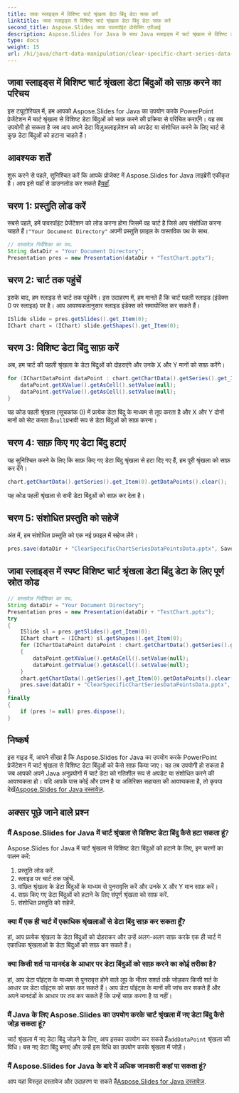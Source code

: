 ```yaml
---
title: जावा स्लाइड्स में विशिष्ट चार्ट श्रृंखला डेटा बिंदु डेटा साफ़ करें
linktitle: जावा स्लाइड्स में विशिष्ट चार्ट श्रृंखला डेटा बिंदु डेटा साफ़ करें
second_title: Aspose.Slides जावा पावरपॉइंट प्रोसेसिंग एपीआई
description: Aspose.Slides for Java के साथ Java स्लाइड्स में चार्ट श्रृंखला से विशिष्ट डेटा बिंदुओं को साफ़ करना सीखें। प्रभावी डेटा विज़ुअलाइज़ेशन प्रबंधन के लिए स्रोत कोड के साथ चरण-दर-चरण मार्गदर्शिका।
type: docs
weight: 15
url: /hi/java/chart-data-manipulation/clear-specific-chart-series-data-points-java-slides/
---
```


## जावा स्लाइड्स में विशिष्ट चार्ट श्रृंखला डेटा बिंदुओं को साफ़ करने का परिचय

इस ट्यूटोरियल में, हम आपको Aspose.Slides for Java का उपयोग करके PowerPoint प्रेजेंटेशन में चार्ट श्रृंखला से विशिष्ट डेटा बिंदुओं को साफ़ करने की प्रक्रिया से परिचित कराएँगे। यह तब उपयोगी हो सकता है जब आप अपने डेटा विज़ुअलाइज़ेशन को अपडेट या संशोधित करने के लिए चार्ट से कुछ डेटा बिंदुओं को हटाना चाहते हैं।

## आवश्यक शर्तें

 शुरू करने से पहले, सुनिश्चित करें कि आपके प्रोजेक्ट में Aspose.Slides for Java लाइब्रेरी एकीकृत है। आप इसे यहाँ से डाउनलोड कर सकते हैं[यहाँ](https://releases.aspose.com/slides/java/).

## चरण 1: प्रस्तुति लोड करें

 सबसे पहले, हमें पावरपॉइंट प्रेजेंटेशन को लोड करना होगा जिसमें वह चार्ट है जिसे आप संशोधित करना चाहते हैं।`"Your Document Directory"` अपनी प्रस्तुति फ़ाइल के वास्तविक पथ के साथ.

```java
// दस्तावेज़ निर्देशिका का पथ.
String dataDir = "Your Document Directory";
Presentation pres = new Presentation(dataDir + "TestChart.pptx");
```

## चरण 2: चार्ट तक पहुंचें

इसके बाद, हम स्लाइड से चार्ट तक पहुंचेंगे। इस उदाहरण में, हम मानते हैं कि चार्ट पहली स्लाइड (इंडेक्स 0 पर स्लाइड) पर है। आप आवश्यकतानुसार स्लाइड इंडेक्स को समायोजित कर सकते हैं।

```java
ISlide slide = pres.getSlides().get_Item(0);
IChart chart = (IChart) slide.getShapes().get_Item(0);
```

## चरण 3: विशिष्ट डेटा बिंदु साफ़ करें

अब, हम चार्ट की पहली श्रृंखला के डेटा बिंदुओं को दोहराएंगे और उनके X और Y मानों को साफ़ करेंगे।

```java
for (IChartDataPoint dataPoint : chart.getChartData().getSeries().get_Item(0).getDataPoints()) {
    dataPoint.getXValue().getAsCell().setValue(null);
    dataPoint.getYValue().getAsCell().setValue(null);
}
```

 यह कोड पहली श्रृंखला (सूचकांक 0) में प्रत्येक डेटा बिंदु के माध्यम से लूप करता है और X और Y दोनों मानों को सेट करता है`null`प्रभावी रूप से डेटा बिंदुओं को साफ़ करना।

## चरण 4: साफ़ किए गए डेटा बिंदु हटाएं

यह सुनिश्चित करने के लिए कि साफ़ किए गए डेटा बिंदु श्रृंखला से हटा दिए गए हैं, हम पूरी श्रृंखला को साफ़ कर देंगे।

```java
chart.getChartData().getSeries().get_Item(0).getDataPoints().clear();
```

यह कोड पहली श्रृंखला से सभी डेटा बिंदुओं को साफ़ कर देता है।

## चरण 5: संशोधित प्रस्तुति को सहेजें

अंत में, हम संशोधित प्रस्तुति को एक नई फ़ाइल में सहेज लेंगे।

```java
pres.save(dataDir + "ClearSpecificChartSeriesDataPointsData.pptx", SaveFormat.Pptx);
```

## जावा स्लाइड्स में स्पष्ट विशिष्ट चार्ट श्रृंखला डेटा बिंदु डेटा के लिए पूर्ण स्रोत कोड

```java
// दस्तावेज़ निर्देशिका का पथ.
String dataDir = "Your Document Directory";
Presentation pres = new Presentation(dataDir + "TestChart.pptx");
try
{
	ISlide sl = pres.getSlides().get_Item(0);
	IChart chart = (IChart) sl.getShapes().get_Item(0);
	for (IChartDataPoint dataPoint : chart.getChartData().getSeries().get_Item(0).getDataPoints())
	{
		dataPoint.getXValue().getAsCell().setValue(null);
		dataPoint.getYValue().getAsCell().setValue(null);
	}
	chart.getChartData().getSeries().get_Item(0).getDataPoints().clear();
	pres.save(dataDir + "ClearSpecificChartSeriesDataPointsData.pptx", SaveFormat.Pptx);
}
finally
{
	if (pres != null) pres.dispose();
}
```

## निष्कर्ष

 इस गाइड में, आपने सीखा है कि Aspose.Slides for Java का उपयोग करके PowerPoint प्रेजेंटेशन में चार्ट श्रृंखला से विशिष्ट डेटा बिंदुओं को कैसे साफ़ किया जाए। यह तब उपयोगी हो सकता है जब आपको अपने Java अनुप्रयोगों में चार्ट डेटा को गतिशील रूप से अपडेट या संशोधित करने की आवश्यकता हो। यदि आपके पास कोई और प्रश्न है या अतिरिक्त सहायता की आवश्यकता है, तो कृपया देखें[Aspose.Slides for Java दस्तावेज़](https://reference.aspose.com/slides/java/).

## अक्सर पूछे जाने वाले प्रश्न

### मैं Aspose.Slides for Java में चार्ट श्रृंखला से विशिष्ट डेटा बिंदु कैसे हटा सकता हूं?

Aspose.Slides for Java में चार्ट श्रृंखला से विशिष्ट डेटा बिंदुओं को हटाने के लिए, इन चरणों का पालन करें:

1. प्रस्तुति लोड करें.
2. स्लाइड पर चार्ट तक पहुंचें.
3. वांछित श्रृंखला के डेटा बिंदुओं के माध्यम से पुनरावृत्ति करें और उनके X और Y मान साफ़ करें।
4. साफ़ किए गए डेटा बिंदुओं को हटाने के लिए संपूर्ण श्रृंखला को साफ़ करें.
5. संशोधित प्रस्तुति को सहेजें.

### क्या मैं एक ही चार्ट में एकाधिक श्रृंखलाओं से डेटा बिंदु साफ़ कर सकता हूँ?

हां, आप प्रत्येक श्रृंखला के डेटा बिंदुओं को दोहराकर और उन्हें अलग-अलग साफ़ करके एक ही चार्ट में एकाधिक श्रृंखलाओं के डेटा बिंदुओं को साफ़ कर सकते हैं।

### क्या किसी शर्त या मानदंड के आधार पर डेटा बिंदुओं को साफ़ करने का कोई तरीका है?

हां, आप डेटा पॉइंट्स के माध्यम से पुनरावृत्त होने वाले लूप के भीतर सशर्त तर्क जोड़कर किसी शर्त के आधार पर डेटा पॉइंट्स को साफ़ कर सकते हैं। आप डेटा पॉइंट्स के मानों की जांच कर सकते हैं और अपने मानदंडों के आधार पर तय कर सकते हैं कि उन्हें साफ़ करना है या नहीं।

### मैं Java के लिए Aspose.Slides का उपयोग करके चार्ट श्रृंखला में नए डेटा बिंदु कैसे जोड़ सकता हूं?

 चार्ट श्रृंखला में नए डेटा बिंदु जोड़ने के लिए, आप इसका उपयोग कर सकते हैं`addDataPoint` श्रृंखला की विधि। बस नए डेटा बिंदु बनाएं और उन्हें इस विधि का उपयोग करके श्रृंखला में जोड़ें।

### मैं Aspose.Slides for Java के बारे में अधिक जानकारी कहां पा सकता हूं?

 आप यहां विस्तृत दस्तावेज और उदाहरण पा सकते हैं[Aspose.Slides for Java दस्तावेज़](https://reference.aspose.com/slides/java/).
